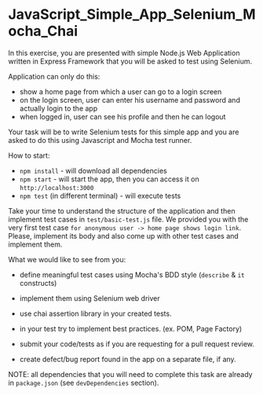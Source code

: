 # JavaScript_Simple_App_Selenium_Mocha_Chai

In this exercise, you are presented with simple Node.js Web Application written in Express 
Framework that you will be asked to test using Selenium.

Application can only do this:

- show a home page from which a user can go to a login screen
- on the login screen, user can enter his username and password and actually login to the app
- when logged in, user can see his profile and then he can logout

Your task will be to write Selenium tests for this simple app and you are asked to do this
using Javascript and Mocha test runner.

How to start:

- `npm install` - will download all dependencies
- `npm start` - will start the app, then you can access it on `http://localhost:3000`
- `npm test` (in different terminal) - will execute tests

Take your time to understand the structure of the application and then implement test cases in `test/basic-test.js` 
file. We provided you with the very first test case `for anonymous user -> home page shows login link`. Please,
implement its body and also come up with other test cases and implement them.

What we would like to see from you:

- define meaningful test cases using Mocha's BDD style (`describe` & `it` constructs)
- implement them using Selenium web driver
- use chai assertion library in your created tests.
- in your test try to implement best practices. (ex. POM, Page Factory)
- submit your code/tests as if you are requesting for a pull request review.

- create defect/bug report found in the app on a separate file, if any.

NOTE: all dependencies that you will need to complete this task are already in `package.json` (see `devDependencies` section).

